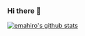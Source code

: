 ### Hi there 👋

<!--
**emahiro/emahiro** is a ✨ _special_ ✨ repository because its `README.md` (this file) appears on your GitHub profile.

Here are some ideas to get you started:

- 🔭 I’m currently working on ...
- 🌱 I’m currently learning ...
- 👯 I’m looking to collaborate on ...
- 🤔 I’m looking for help with ...
- 💬 Ask me about ...
- 📫 How to reach me: ...
- 😄 Pronouns: ...
- ⚡ Fun fact: ...
-->

[![emahiro's github stats](https://github-readme-stats.vercel.app/api?username=emahiro&count_private=true)](https://github-readme-stats.vercel.app/api?username=emahiro&count_private=true)

